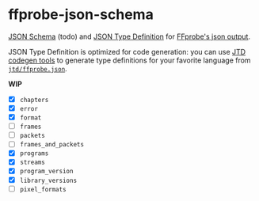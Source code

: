 # ffprobe-json-schema
[JSON Schema](https://json-schema.org/) (todo) and [JSON Type Definition](https://jsontypedef.com/) for [FFprobe's json output](https://ffmpeg.org/ffprobe.html#json).

JSON Type Definition is optimized for code generation: you can use [JTD codegen tools](https://jsontypedef.com/docs/jtd-codegen/) to generate type definitions for your favorite language from [`jtd/ffprobe.json`](./jtd/ffprobe.json).

**WIP**

 - [x] `chapters`
 - [x] `error`
 - [x] `format`
 - [ ] `frames`
 - [ ] `packets`
 - [ ] `frames_and_packets`
 - [x] `programs`
 - [x] `streams`
 - [x] `program_version`
 - [x] `library_versions`
 - [ ] `pixel_formats`
